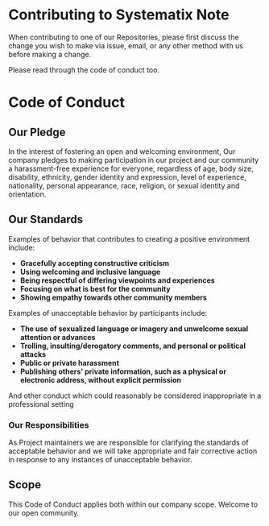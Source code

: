# Contributing to Systematix Note
When contributing to one of our Repositories, please first discuss the change you wish to make via issue, email, or any other method with us before making a change.

Please read through the code of conduct too.

# Code of Conduct

## Our Pledge
In the interest of fostering an open and welcoming environment, Our company pledges to making participation in our project and our community a harassment-free experience for everyone, regardless of age, body size, disability, ethnicity, gender identity and expression, level of experience, nationality, personal appearance, race, religion, or sexual identity and orientation.

## Our Standards
Examples of behavior that contributes to creating a positive environment include:

* **Gracefully accepting constructive criticism**
* **Using welcoming and inclusive language**
* **Being respectful of differing viewpoints and experiences**
* **Focusing on what is best for the community**
* **Showing empathy towards other community members**

Examples of unacceptable behavior by participants include:

* **The use of sexualized language or imagery and unwelcome sexual attention or advances**
* **Trolling, insulting/derogatory comments, and personal or political attacks**
* **Public or private harassment**
* **Publishing others' private information, such as a physical or electronic address, without explicit permission**

And other conduct which could reasonably be considered inappropriate in a professional setting

### Our Responsibilities
As Project maintainers we are responsible for clarifying the standards of acceptable behavior and we will take appropriate and fair corrective action in response to any instances of unacceptable behavior.


## Scope
This Code of Conduct applies both within our company scope. Welcome to our open community.






